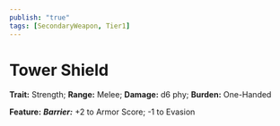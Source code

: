 ```yaml
---
publish: "true"
tags: [SecondaryWeapon, Tier1]
---
```

# Tower Shield

**Trait:** Strength; **Range:** Melee; **Damage:** d6 phy; **Burden:** One-Handed

**Feature:** ***Barrier:*** +2 to Armor Score; -1 to Evasion
